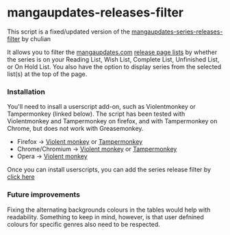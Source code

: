 mangaupdates-releases-filter
===================

This script is a fixed/updated version of the [mangaupdates-series-releases-filter](https://userscripts-mirror.org/scripts/show/66979) by chulian

It allows you to filter the [mangaupdates.com](https://www.mangaupdates.com) [release page lists](https://www.mangaupdates.com/releases.html) by whether the series is on your Reading List, Wish List, Complete List, Unfinished List, or On Hold List.  You also have the option to display series from the selected list(s) at the top of the page.

### Installation

You'll need to insall a userscript add-on, such as Violentmonkey or Tampermonkey (linked below).  The script has been tested with Violentmonkey and Tampermonkey on firefox, and with Tampermonkey on Chrome, but does not work with Greasemonkey.

- Firefox -> [Violent monkey](https://addons.mozilla.org/en-US/firefox/addon/violentmonkey/) or [Tampermonkey](https://addons.mozilla.org/en-US/firefox/addon/tampermonkey/)
- Chrome/Chromium -> [Violent monkey](https://chrome.google.com/webstore/detail/violentmonkey/jinjaccalgkegednnccohejagnlnfdag) or [Tampermonkey](https://chrome.google.com/webstore/detail/tampermonkey/dhdgffkkebhmkfjojejmpbldmpobfkfo)
- Opera -> [Violent monkey](https://addons.opera.com/en/extensions/details/violent-monkey/)

Once you can install userscripts, you can add the series release filter by [click here](https://github.com/MichaelRLee/Fixed-mangaupdates-series-releases-filter/raw/main/mangaupdates_releases_filter.user.js)


### Future improvements
Fixing the alternating backgrounds colours in the tables would help with readability.  Something to keep in mind, however, is that user defnined colours for specific genres also need to be respected. 
